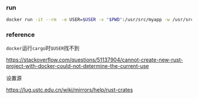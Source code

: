 ### run

```bash
docker run -it --rm  -e USER=$USER -v "$PWD":/usr/src/myapp -w /usr/src/myapp rust /bin/bash
```
### reference

`docker`运行`cargo`时`$USER`找不到

https://stackoverflow.com/questions/51137904/cannot-create-new-rust-project-with-docker-could-not-determine-the-current-use

设置源

https://lug.ustc.edu.cn/wiki/mirrors/help/rust-crates

